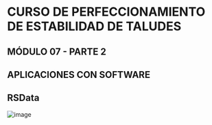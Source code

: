 # CURSO DE PERFECCIONAMIENTO DE ESTABILIDAD DE TALUDES
## MÓDULO 07 - PARTE 2 
## APLICACIONES CON SOFTWARE
## RSData

![image](https://github.com/jarriagadat/curso_vialidad_taludes_2023/assets/5865486/65d8f34a-56a9-470f-ad7c-b332e925b3ed)
